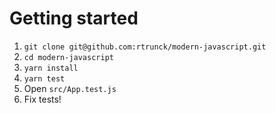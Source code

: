 # Getting started

1. `git clone git@github.com:rtrunck/modern-javascript.git`
2. `cd modern-javascript`
3. `yarn install`
4. `yarn test`
5. Open `src/App.test.js`
6. Fix tests!

